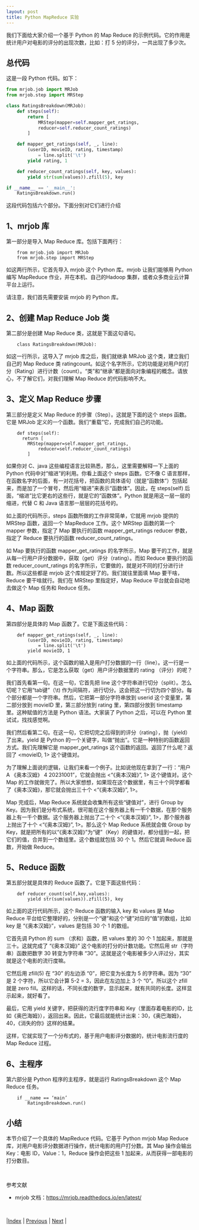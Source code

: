 ```yaml
---
layout: post
title: Python MapReduce 实验
---
```


我们下面给大家介绍一个基于 Python 的 Map Reduce 的示例代码。它的作用是统计用户对电影的评分的出现次数，比如：打 5 分的评分，一共出现了多少次。

## 总代码

这是一段 Python 代码。如下：

```py
from mrjob.job import MRJob
from mrjob.step import MRStep

class RatingsBreakdown(MRJob):
    def steps(self):
        return [
            MRStep(mapper=self.mapper_get_ratings,
            reducer=self.reducer_count_ratings)
        ]

    def mapper_get_ratings(self, _, line):
        (userID, movieID, rating, timestamp) 
            = line.split('\t')
        yield rating, 1

    def reducer_count_ratings(self, key, values):
        yield str(sum(values)).zfill(5), key

if __name__ == '__main__':
    RatingsBreakdown.run()
```

这段代码包括六个部分。下面分别对它们进行介绍

## 1、mrjob 库

第一部分是导入 Map Reduce 库。包括下面两行：

        from mrjob.job import MRJob
        from mrjob.step import MRStep

如这两行所示，它首先导入 mrjob 这个 Python 库。mrjob 让我们能够用 Python 编写 MapReduce 作业，并在本机、自己的Hadoop 集群，或者众多商业云计算平台上运行。

请注意，我们首先需要安装 mrjob 的 Python 库。

## 2、创建 Map Reduce Job 类

第二部分是创建 Map Reduce 类，这就是下面这句语句。

        class RatingsBreakdown(MRJob):

如这一行所示，这导入了 mrjob 库之后，我们就继承 MRJob 这个类，建立我们自己的 Map Reduce 类 ratingcount。如这个名字所示，它的功能是对用户的打分（Rating）进行计数（count）。“类”和“继承”都是面向对象编程的概念。请放心，不了解它们，对我们理解 Map Reduce 的代码影响不大。

## 3、定义 Map Reduce 步骤

第三部分是定义 Map Reduce 的步骤（Step）。这就是下面的这个 steps 函数。它是 MRJob 定义的一个函数。我们“重载”它，完成我们自己的功能。

        def steps(self):
          return [
            MRStep(mapper=self.mapper_get_ratings,
                reducer=self.reducer_count_ratings)
            ]

如果你对 C、java 这些编程语言比较熟悉，那么，这里需要解释一下上面的 Python 代码中对“缩进”的利用。你看上面这个 steps 函数。它不像 C 语言那样，在函数名字的后面，有一对花括号，把函数的具体语句（就是“函数体”）包括起来，而是加了一个冒号，然后用“缩进”来表示“函数体”。因此，在 steps(self) 后面，“缩进”比它更右的这些行，就是它的“函数体”。Python 就是用这一层一层的缩进，代替 C 和 Java 语言那一层层的花括号的。

如上面的代码所示，steps 函数所做的工作非常简单，它就用 mrjob 提供的 MRStep 函数，返回一个 MapReduce 工作。这个 MRStep 函数的第一个 mapper 参数，指定了 Map 要执行的函数 mapper_get_ratings reducer 参数，指定了 Reduce 要执行的函数 reducer_count_ratings。

如 Map 要执行的函数 mapper_get_ratings 的名字所示，Map 要干的工作，就是从每一行用户评分数据中，获取（get）评分（rating）。而如 Reduce 要执行的函数 reducer_count_ratings 的名字所示，它要做的，就是对不同的打分进行计数。所以这些都是 mrjob 这个库规定好了的。我们就往里面填 Map 要干啥，Reduce 要干啥就行。我们在 MRStep 里指定好，Map Reduce 平台就会自动地去做这个 Map 任务和 Reduce 任务。

## 4、Map 函数

第四部分是具体的 Map 函数了。它是下面这些代码：

        def mapper_get_ratings(self, _, line):
            (userID, movieID, rating, timestamp) 
                = line.split('\t')
            yield movieID, 1

如上面的代码所示，这个函数的输入是用户打分数据的一行（line）。这一行是一个字符串。那么，它是怎么获取（get）用户评分数据里的 rating （评分）的呢？

我们首先看第一句。在这一句，它首先把 line 这个字符串进行切分（split）。怎么切呢？它用“tab键”（\t) 作为间隔符，进行切分。这会把这一行切为四个部分。每个部分都是一个字符串。然后，它把第一部分字符串放到 userid 这个变量里，第二部分放到 movieID 里，第三部分放到 rating 里，第四部分放到 timestamp 里。这种赋值的方法是 Python 语法。大家装了 Python 之后，可以在 Python 里试试，找找感觉啊。

我们然后看第二句。在这一句，它把切完之后得到的评分（rating），抛（yield）了出来。yield 是 Python 的一个关键字，叫做“抛出”。它是一种特别的函数返回方式。我们先理解它是 mapper_get_ratings 这个函数的返回。返回了什么呢？返回了 <movieID, 1> 这个键值对。

为了理解上面说的逻辑，让我们来看一个例子。比如说他现在拿到了一行：“用户A 《奥本汉姆》 4 20231001”，它就会抛出 <“《奥本汉姆》”, 1> 这个键值对。这个 Map 的工作就做完了。所以大家想想，如果现在这个数据里，有三十个同学都看了《奥本汉姆》，那它就会抛出三十个 <“《奥本汉姆》”, 1>。

Map 完成后，Map Reduce 系统就会收集所有这些“键值对”，进行 Group by Key。因为我们是分布式系统，很可能在这个服务器上有一千个数据，在那个服务器上有一千个数据。这个服务器上抛出了二十个 <“《奥本汉姆》”, 1>，那个服务器上抛出了十个 <“《奥本汉姆》”, 1>。那么这个 Map Reduce 系统就会做 Group by Key，就是把所有的以“《奥本汉姆》”为“键”（Key）的键值对，都分组到一起，把它们的值，合并到一个数组里。这个数组就包括 30 个 1。然后它就调 Reduce 函数，开始做 Reduce。

## 5、Reduce 函数

第五部分就是具体的 Reduce 函数了。它是下面这些代码：

        def reducer_count(self,key,values):
            yield str(sum(values)).zfill(5), key

如上面的这行代码所示，这个 Reduce 函数的输入 key 和 values 是 Map Reduce 平台给它整理好的，分别是一个“键”和这个“键”对应的“值”的数组，比如 key 是 “《奥本汉姆》”，values 是包括 30 个 1 的数组。

它首先调 Python 的 sum （求和）函数，把 values 里的 30 个 1 加起来，那就是三十。这就完成了 “《奥本汉姆》” 这个电影的打分的计数功能。它然后用 str（字符串）函数把数字 30 转变为字符串 “30”。这就是这个电影被多少人评过分，其实就是这个电影的流行度嘛。

它然后用 zfill(5) 在 “30” 的左边添 “0”，把它变为长度为 5 的字符串。因为 “30” 是 2 个字符，所以它会计算 5-2 = 3，因此在左边加上 3 个 “0”。所以这个 zfill 就是 zero fill。这样的话，不同长度的数字，显示起来，就有共同的长度。这样显示起来，就好看了。

最后，它用 yield 关键字，把获得的流行度字符串和 Key（里面存着电影的ID，比如《奥巴海姆》），返回出来。因此，它最后就能统计出来：30，《奥巴海姆》，40，《消失的你》这样的结果。

这样，它就实现了一个分布式的，基于用户电影评分数据的，统计电影流行度的 Map Reduce 过程。

## 6、主程序

第六部分是 Python 程序的主程序，就是运行 RatingsBreakdown 这个 Map Reduce 任务。

        if __name == ‘main’
            RatingsBreakdown.run()

## 小结

本节介绍了一个具体的 MapReduce 代码。它基于 Python mrjob Map Reduce 库，对用户电影评分数据进行操作，统计电影的用户打分数。其 Map 操作会输出 Key：电影 ID，Value：1，Reduce 操作会把这些 1 加起来，从而获得一部电影的打分数目。

<br/>

参考文献

- mrjob 文档：https://mrjob.readthedocs.io/en/latest/

<br/>

|[Index](../) | [Previous](15-wordcount) | [Next](../23-spark-install) |
